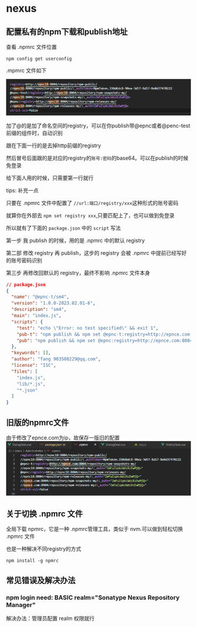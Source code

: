 # nexus
## 配置私有的npm下载和publish地址
查看 .npmrc 文件位置
```
npm config get userconfig
```
.mpmrc 文件如下

![](../../images/npmrc.png)

加了@的是加了命名空间的registry，可以在你publish带@epnc或者@penc-test前缀的组件时，自动识别

跟在下面一行的是去掉http前缀的registry

然后冒号后面跟的是对应的registry的`账号:密码`的base64。可以在publish的时候免登录

给下面人用的时候，只需要第一行就行

tips: 补充一点

只要在 .npmrc 文件中配置了 `//url:端口/registry/xxx`这种形式的账号密码

就算你在外部去 `npm set registry xxx`,只要匹配上了，也可以做到免登录

所以就有了下面的 `package.json` 中的 `script` 写法 

第一步 我 publish 的时候，用的是 .npmrc 中的默认 registry

第二部 修改 registry 再 publish，这步的 registry 会被 .npmrc 中提前已经写好的账号密码识别

第三步 再修改回默认的 registry，最终不影响 .npmrc 文件本身

```json
// package.json
{
  "name": "@epnc-t/sm4",
  "version": "1.0.0-2023.02.01-6",
  "description": "sm4",
  "main": "index.js",
  "scripts": {
    "test": "echo \"Error: no test specified\" && exit 1",
    "pub-t": "npm publish && npm set @epnc-t:registry=http://epnce.com:8004/repository/npm-snapshots-my/ && npm publish && npm set @epnc-t:registry=http://epnc18:8004/repository/npm-snapshots-my/",
    "pub": "npm publish && npm set @epnc:registry=http://epnce.com:8004/repository/npm-releases-my/ && npm publish && npm set @epnc:registry=http://epnc18:8004/repository/npm-releases-my/"
  },
  "keywords": [],
  "author": "fang 903508229@qq.com",
  "license": "ISC",
  "files": [
    "index.js",
    "lib/*.js",
    "*.json"
  ]
}
```

## 旧版的npmrc文件
由于修改了epnce.com为ip，故保存一版旧的配置
![](../../images/npmrcOld.png)

## 关于切换 .npmrc 文件
全局下载 npmrc，它是一种 .npmrc管理工具，类似于 nvm.可以做到轻松切换 .npmrc 文件

也是一种解决不同registry的方式
```
npm install -g npmrc
```

## 常见错误及解决办法
### npm login need: BASIC realm="Sonatype Nexus Repository Manager"
解决办法：管理员配置 realm 权限就行